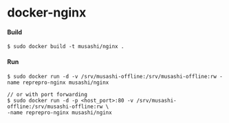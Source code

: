 docker-nginx
============
#### Build

    $ sudo docker build -t musashi/nginx .

#### Run

    $ sudo docker run -d -v /srv/musashi-offline:/srv/musashi-offline:rw -name reprepro-nginx musashi/nginx
    
    // or with port forwarding
    $ sudo docker run -d -p <host_port>:80 -v /srv/musashi-offline:/srv/musashi-offline:rw \
    -name reprepro-nginx musashi/nginx
